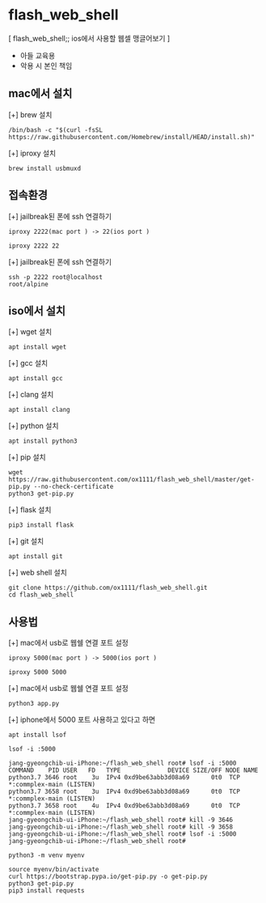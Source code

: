# flash_web_shell
[ flash_web_shell;; ios에서 사용할 웹셀 맹글어보기 ]
- 아들 교육용
- 악용 시 본인 책임

 ## mac에서 설치

[+] brew 설치

```
/bin/bash -c "$(curl -fsSL https://raw.githubusercontent.com/Homebrew/install/HEAD/install.sh)"
```
[+] iproxy 설치
```
brew install usbmuxd
```

## 접속환경 
[+] jailbreak된 폰에 ssh 연결하기
```
iproxy 2222(mac port ) -> 22(ios port )

iproxy 2222 22
```

[+] jailbreak된 폰에 ssh 연결하기
```
ssh -p 2222 root@localhost
root/alpine
```

## iso에서 설치

[+] wget 설치

```
apt install wget
```


[+] gcc 설치

```
apt install gcc
```


[+] clang 설치

```
apt install clang
```

[+] python 설치
```
apt install python3
```

[+] pip 설치
```
wget https://raw.githubusercontent.com/ox1111/flash_web_shell/master/get-pip.py --no-check-certificate
python3 get-pip.py
```

[+] flask 설치

```
pip3 install flask
```
[+] git 설치

```
apt install git
```

[+] web shell 설치

```
git clone https://github.com/ox1111/flash_web_shell.git
cd flash_web_shell
```

## 사용법 

[+] mac에서 usb로 웹쉘 연결 포트  설정 
```
iproxy 5000(mac port ) -> 5000(ios port )

iproxy 5000 5000 
```

[+] mac에서 usb로 웹쉘 연결 포트  설정 
```
python3 app.py
```

[+] iphone에서 5000 포트 사용하고 있다고 하면 


```
apt install lsof
```

```
lsof -i :5000
```

```
jang-gyeongchib-ui-iPhone:~/flash_web_shell root# lsof -i :5000
COMMAND    PID USER   FD   TYPE             DEVICE SIZE/OFF NODE NAME
python3.7 3646 root    3u  IPv4 0xd9be63abb3d08a69      0t0  TCP *:commplex-main (LISTEN)
python3.7 3658 root    3u  IPv4 0xd9be63abb3d08a69      0t0  TCP *:commplex-main (LISTEN)
python3.7 3658 root    4u  IPv4 0xd9be63abb3d08a69      0t0  TCP *:commplex-main (LISTEN)
jang-gyeongchib-ui-iPhone:~/flash_web_shell root# kill -9 3646
jang-gyeongchib-ui-iPhone:~/flash_web_shell root# kill -9 3658
jang-gyeongchib-ui-iPhone:~/flash_web_shell root# lsof -i :5000
jang-gyeongchib-ui-iPhone:~/flash_web_shell root# 
```

```
python3 -m venv myenv

source myenv/bin/activate
curl https://bootstrap.pypa.io/get-pip.py -o get-pip.py
python3 get-pip.py
pip3 install requests
```

